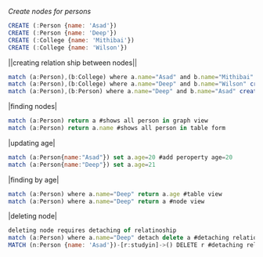 *Create nodes for persons*

```javascript
CREATE (:Person {name: 'Asad'})
CREATE (:Person {name: 'Deep'})
CREATE (:College {name: 'Mithibai'})
CREATE (:College {name: 'Wilson'})
```

||creating relation ship between nodes||
```javascript
match (a:Person),(b:College) where a.name="Asad" and b.name="Mithibai" create(a)-[:studyin]->(b)
match (a:Person),(b:College) where a.name="Deep" and b.name="Wilson" create(a)-[:studyin]->(b)
match (a:Person),(b:Person) where a.name="Deep" and b.name="Asad" create(a)-[:friend]->(b)
```


|finding nodes|
```javascript
match (a:Person) return a #shows all person in graph view
match (a:Person) return a.name #shows all person in table form
```

|updating age|
```javascript
match (a:Person{name:"Asad"}) set a.age=20 #add peroperty age=20
match (a:Person{name:"Deep"}) set a.age=21 
```

|finding by age|
```javascript
match (a:Person) where a.name="Deep" return a.age #table view
match (a:Person) where a.name="Deep" return a #node view
```

|deleting node|
```javascript
deleting node requires detaching of relatinoship
match (a:Person) where a.name="Deep" detach delete a #detaching relationship and deleting the node
MATCH (n:Person {name: 'Asad'})-[r:studyin]->() DELETE r #detaching relation ship
```
